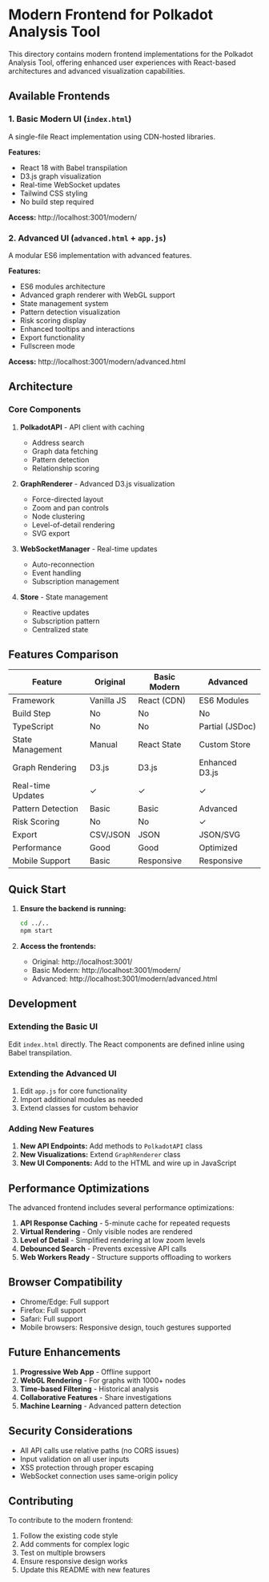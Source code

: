 # Modern Frontend for Polkadot Analysis Tool

This directory contains modern frontend implementations for the Polkadot Analysis Tool, offering enhanced user experiences with React-based architectures and advanced visualization capabilities.

## Available Frontends

### 1. **Basic Modern UI** (`index.html`)
A single-file React implementation using CDN-hosted libraries.

**Features:**
- React 18 with Babel transpilation
- D3.js graph visualization
- Real-time WebSocket updates
- Tailwind CSS styling
- No build step required

**Access:** http://localhost:3001/modern/

### 2. **Advanced UI** (`advanced.html` + `app.js`)
A modular ES6 implementation with advanced features.

**Features:**
- ES6 modules architecture
- Advanced graph renderer with WebGL support
- State management system
- Pattern detection visualization
- Risk scoring display
- Enhanced tooltips and interactions
- Export functionality
- Fullscreen mode

**Access:** http://localhost:3001/modern/advanced.html

## Architecture

### Core Components

1. **PolkadotAPI** - API client with caching
   - Address search
   - Graph data fetching
   - Pattern detection
   - Relationship scoring

2. **GraphRenderer** - Advanced D3.js visualization
   - Force-directed layout
   - Zoom and pan controls
   - Node clustering
   - Level-of-detail rendering
   - SVG export

3. **WebSocketManager** - Real-time updates
   - Auto-reconnection
   - Event handling
   - Subscription management

4. **Store** - State management
   - Reactive updates
   - Subscription pattern
   - Centralized state

## Features Comparison

| Feature | Original | Basic Modern | Advanced |
|---------|----------|--------------|----------|
| Framework | Vanilla JS | React (CDN) | ES6 Modules |
| Build Step | No | No | No |
| TypeScript | No | No | Partial (JSDoc) |
| State Management | Manual | React State | Custom Store |
| Graph Rendering | D3.js | D3.js | Enhanced D3.js |
| Real-time Updates | ✓ | ✓ | ✓ |
| Pattern Detection | Basic | Basic | Advanced |
| Risk Scoring | No | No | ✓ |
| Export | CSV/JSON | JSON | JSON/SVG |
| Performance | Good | Good | Optimized |
| Mobile Support | Basic | Responsive | Responsive |

## Quick Start

1. **Ensure the backend is running:**
   ```bash
   cd ../..
   npm start
   ```

2. **Access the frontends:**
   - Original: http://localhost:3001/
   - Basic Modern: http://localhost:3001/modern/
   - Advanced: http://localhost:3001/modern/advanced.html

## Development

### Extending the Basic UI
Edit `index.html` directly. The React components are defined inline using Babel transpilation.

### Extending the Advanced UI
1. Edit `app.js` for core functionality
2. Import additional modules as needed
3. Extend classes for custom behavior

### Adding New Features
1. **New API Endpoints:** Add methods to `PolkadotAPI` class
2. **New Visualizations:** Extend `GraphRenderer` class
3. **New UI Components:** Add to the HTML and wire up in JavaScript

## Performance Optimizations

The advanced frontend includes several performance optimizations:

1. **API Response Caching** - 5-minute cache for repeated requests
2. **Virtual Rendering** - Only visible nodes are rendered
3. **Level of Detail** - Simplified rendering at low zoom levels
4. **Debounced Search** - Prevents excessive API calls
5. **Web Workers Ready** - Structure supports offloading to workers

## Browser Compatibility

- Chrome/Edge: Full support
- Firefox: Full support
- Safari: Full support
- Mobile browsers: Responsive design, touch gestures supported

## Future Enhancements

1. **Progressive Web App** - Offline support
2. **WebGL Rendering** - For graphs with 1000+ nodes
3. **Time-based Filtering** - Historical analysis
4. **Collaborative Features** - Share investigations
5. **Machine Learning** - Advanced pattern detection

## Security Considerations

- All API calls use relative paths (no CORS issues)
- Input validation on all user inputs
- XSS protection through proper escaping
- WebSocket connection uses same-origin policy

## Contributing

To contribute to the modern frontend:

1. Follow the existing code style
2. Add comments for complex logic
3. Test on multiple browsers
4. Ensure responsive design works
5. Update this README with new features